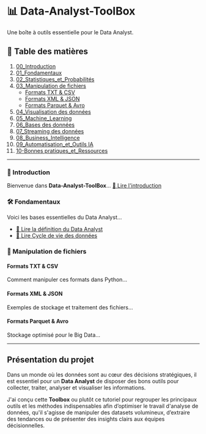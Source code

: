 # 📊 Data-Analyst-ToolBox  
Une boîte à outils essentielle pour le Data Analyst.  

## 📜 Table des matières  
1. [00_Introduction](#00-introduction)  
2. [01_Fondamentaux](01_Fondamentaux/Introduction.md)
3. [02_Statistiques_et_Probabilités](#02-statistiques-et-probabilites)  
4. [03_Manipulation de fichiers](#03_manipulation-de-fichiers)  
    - [Formats TXT & CSV](#formats-txt--csv)  
    - [Formats XML & JSON](#formats-xml--json)  
    - [Formats Parquet & Avro](#formats-parquet--avro)
5. [04_Visualisation des données](#04-visualisation-des-donnees)
6. [05_Machine_Learning](#05-Machine-Learning)
7. [06_Bases des données](#06-bases-des-donnees)
8. [07_Streaming des données](#07-streaming-des-donnees)
9. [08_Business_Intelligence](#08-business-intelligence)
10. [09_Automatisation_et_Outils IA](#09-Automatisation-et-outils-ia)  
11. [10-Bonnes pratiques_et_Ressources](#10-bonnes-pratiques-et-ressources)  

---
### 📜 Introduction
Bienvenue dans **Data-Analyst-ToolBox**...
[📖 Lire l'introduction](01_Fondamentaux/01_Introduction.md)

### 🛠️ Fondamentaux
Voici les bases essentielles du Data Analyst...
* [📖 Lire la définition du Data Analyst](01_Fondamentaux/02_Définition_du_Data_analyst.md)
* [📖 Lire Cycle de vie des données](01_Fondamentaux/03_Cycle_de_vie_des_données.md)


### 📂 Manipulation de fichiers
#### Formats TXT & CSV
Comment manipuler ces formats dans Python...

#### Formats XML & JSON
Exemples de stockage et traitement des fichiers...

#### Formats Parquet & Avro
Stockage optimisé pour le Big Data...



---
## Présentation du projet

Dans un monde où les données sont au cœur des décisions stratégiques, il est essentiel pour un **Data Analyst** de disposer des bons outils pour collecter, traiter, analyser et visualiser les informations. 

J'ai conçu cette **Toolbox** ou plutôt ce tutoriel pour regrouper les principaux outils et les méthodes indispensables afin d’optimiser le travail d'analyse de données, qu'il s'agisse de manipuler des datasets volumineux, d’extraire des tendances ou de présenter des insights clairs aux équipes décisionnelles.  
